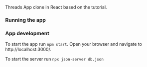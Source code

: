 Threads App clone in React based on the tutorial.

### Running the app
### App development

To start the app run `npm start`. Open your browser and navigate to http://localhost:3000/.

To start the server run `npx json-server db.json`
